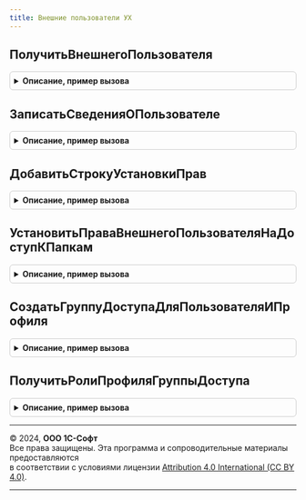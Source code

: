 ```yaml
---
title: Внешние пользователи УХ
---
```



## ПолучитьВнешнегоПользователя
<details style="margin: 1em 0; padding: 0.5em; border: 1px solid #ccc; border-radius: 6px;">

<summary style="font-weight: bold; cursor: pointer;">Описание, пример вызова</summary>

```bsl


// Создать или получить внешнего пользователя связанного
// с объектом авторизации.
//
// Параметры:
//	ОбъектАвторизации - ОпределяемыйТип.ВнешнийПользователь - объект для
//		которой необходимо создать внешнего пользователя.
//	ИдПрофиляГруппыДоступа - Строка - UID профиля группы доступа,
//		для назначения создаваемому внешнему пользователю.
//	ИмяПользователяИБ - Строка - имя внешнего пользователя.
//	ВременныйПароль - Строка - временный пароль пользователя.
//	ПотребоватьСменуПароляПриВходе - Булево - требовать смену пароля
//		при первом входе пользователя.
//
// Возвращает:
//	Структура - результат работы программы:
//		Успех - Булево - Истина - найден или создан внешний пользователь.
//				Реквизит "Ссылка" заполнен.
//				Ложь - ошибка работы, в реквизите "ТекстОшибки" описание.
//		Ссылка - ОпределяемыйТип.ВнешнийПользователь - внешний пользователь.
//		ТекстОшибки - Строка - описание ошибки.
//
Функция ПолучитьВнешнегоПользователя( Экспорт
```

Пример вызова
```bsl
Результат = ВнешниеПользователиУХ.ПолучитьВнешнегоПользователя();
```
</details>

## ЗаписатьСведенияОПользователе
<details style="margin: 1em 0; padding: 0.5em; border: 1px solid #ccc; border-radius: 6px;">

<summary style="font-weight: bold; cursor: pointer;">Описание, пример вызова</summary>

```bsl

Процедура ЗаписатьСведенияОПользователе(Форма, ТекущийОбъект) Экспорт
```

Пример вызова
```bsl
ВнешниеПользователиУХ.ЗаписатьСведенияОПользователе(Форма, ТекущийОбъект) 
```
</details>

## ДобавитьСтрокуУстановкиПрав
<details style="margin: 1em 0; padding: 0.5em; border: 1px solid #ccc; border-radius: 6px;">

<summary style="font-weight: bold; cursor: pointer;">Описание, пример вызова</summary>

```bsl


Процедура ДобавитьСтрокуУстановкиПрав(ГруппыПрав, Пользователь, ВладелецНастройки, НастройкаРодителя, НаследованиеРазрешено, Экспорт
```

Пример вызова
```bsl
ВнешниеПользователиУХ.ДобавитьСтрокуУстановкиПрав(ГруппыПрав, Пользователь, ВладелецНастройки, НастройкаРодителя, НаследованиеРазрешено, );
```
</details>

## УстановитьПраваВнешнегоПользователяНаДоступКПапкам
<details style="margin: 1em 0; padding: 0.5em; border: 1px solid #ccc; border-radius: 6px;">

<summary style="font-weight: bold; cursor: pointer;">Описание, пример вызова</summary>

```bsl

Процедура УстановитьПраваВнешнегоПользователяНаДоступКПапкам(Пользователь) Экспорт
```

Пример вызова
```bsl
ВнешниеПользователиУХ.УстановитьПраваВнешнегоПользователяНаДоступКПапкам(Пользователь));
```
</details>

## СоздатьГруппуДоступаДляПользователяИПрофиля
<details style="margin: 1em 0; padding: 0.5em; border: 1px solid #ccc; border-radius: 6px;">

<summary style="font-weight: bold; cursor: pointer;">Описание, пример вызова</summary>

```bsl

// Создание персональной группы доступа для пользователя и профиля доступа.
Функция СоздатьГруппуДоступаДляПользователяИПрофиля(ПрофильДоступа, ВнешнийПользователь) Экспорт
```

Пример вызова
```bsl
Результат = ВнешниеПользователиУХ.СоздатьГруппуДоступаДляПользователяИПрофиля(ПрофильДоступа, ВнешнийПользователь));
```
</details>

## ПолучитьРолиПрофиляГруппыДоступа
<details style="margin: 1em 0; padding: 0.5em; border: 1px solid #ccc; border-radius: 6px;">

<summary style="font-weight: bold; cursor: pointer;">Описание, пример вызова</summary>

```bsl

Функция ПолучитьРолиПрофиляГруппыДоступа(ПрофильДоступа) Экспорт
```

Пример вызова
```bsl
Результат = ВнешниеПользователиУХ.ПолучитьРолиПрофиляГруппыДоступа(ПрофильДоступа));
```
</details>

---

© 2024, **ООО 1С-Софт**  
Все права защищены. Эта программа и сопроводительные материалы предоставляются  
в соответствии с условиями лицензии [Attribution 4.0 International (CC BY 4.0)](https://creativecommons.org/licenses/by/4.0/legalcode).

---
